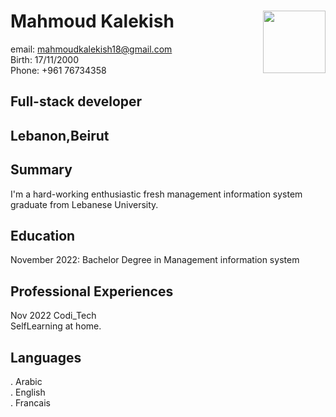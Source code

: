 # Mahmoud Kalekish <img align="right" top="0" width="100" height="100" src="https://user-images.githubusercontent.com/101974539/204000483-73e9eb95-0a3a-41dc-aaac-037fcdcef89e.jpeg"> 
email: mahmoudkalekish18@gmail.com  <br />
Birth: 17/11/2000 <br />
Phone: +961 76734358<br />

## Full-stack developer
## Lebanon,Beirut <br />




## Summary
I'm a hard-working enthusiastic fresh management information system graduate from Lebanese University.

## Education

November 2022: Bachelor Degree in Management information system

## Professional Experiences
Nov 2022 Codi_Tech <br />
SelfLearning at home.

## Languages
. Arabic <br />
. English <br />
. Francais <br />

<br />


